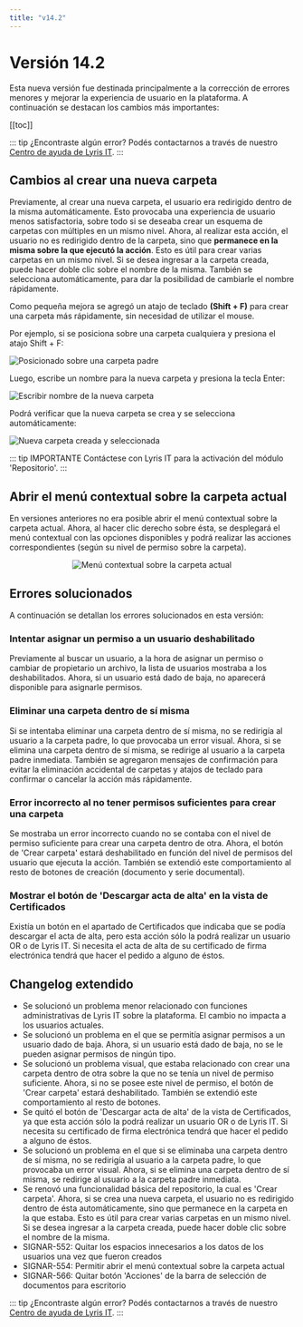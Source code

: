 ```yaml
---
title: "v14.2"
---
```


# Versión 14.2

Esta nueva versión fue destinada principalmente a la corrección de errores menores y mejorar la experiencia de usuario en la plataforma. A continuación se destacan los cambios más importantes:

[[toc]]

::: tip ¿Encontraste algún error?
Podés contactarnos a través de nuestro [Centro de ayuda de Lyris IT](https://soporte-lyris.atlassian.net/servicedesk/customer/portals).
:::

## Cambios al crear una nueva carpeta <Badge type="warning" text="IMPORTANTE" vertical="middle"/>

Previamente, al crear una nueva carpeta, el usuario era redirigido dentro de la misma automáticamente. Esto provocaba una experiencia de usuario menos satisfactoria, sobre todo si se deseaba crear un esquema de carpetas con múltiples en un mismo nivel. Ahora, al realizar esta acción, el usuario no es redirigido dentro de la carpeta, sino que **permanece en la misma sobre la que ejecutó la acción**. Esto es útil para crear varias carpetas en un mismo nivel. Si se desea ingresar a la carpeta creada, puede hacer doble clic sobre el nombre de la misma. También se selecciona automáticamente, para dar la posibilidad de cambiarle el nombre rápidamente.

Como pequeña mejora se agregó un atajo de teclado **(Shift + F)** para crear una carpeta más rápidamente, sin necesidad de utilizar el mouse.

Por ejemplo, si se posiciona sobre una carpeta cualquiera y presiona el atajo Shift + F:

<img :src="$withBase('/images/v14.2/sobre_carpeta_padre.webp')" alt="Posicionado sobre una carpeta padre">

Luego, escribe un nombre para la nueva carpeta y presiona la tecla Enter:

<img :src="$withBase('/images/v14.2/creando_carpeta_hija.webp')" alt="Escribir nombre de la nueva carpeta">

Podrá verificar que la nueva carpeta se crea y se selecciona automáticamente:

<img :src="$withBase('/images/v14.2/carpeta_hija_creada.webp')" alt="Nueva carpeta creada y seleccionada">

::: tip IMPORTANTE
Contáctese con Lyris IT para la activación del módulo 'Repositorio'.
:::

## Abrir el menú contextual sobre la carpeta actual <Badge type="tip" text="NUEVO" vertical="middle"/>

En versiones anteriores no era posible abrir el menú contextual sobre la carpeta actual. Ahora, al hacer clic derecho sobre ésta, se desplegará el menú contextual con las opciones disponibles y podrá realizar las acciones correspondientes (según su nivel de permiso sobre la carpeta).

<div align="center">
  <img :src="$withBase('/images/v14.2/menu_contextual_sobre_carpeta_actual.webp')" alt="Menú contextual sobre la carpeta actual">
</div>

## Errores solucionados

A continuación se detallan los errores solucionados en esta versión:

### Intentar asignar un permiso a un usuario deshabilitado

Previamente al buscar un usuario, a la hora de asignar un permiso o cambiar de propietario un archivo, la lista de usuarios mostraba a los deshabilitados. Ahora, si un usuario está dado de baja, no aparecerá disponible para asignarle permisos.

### Eliminar una carpeta dentro de sí misma

Si se intentaba eliminar una carpeta dentro de sí misma, no se redirigía al usuario a la carpeta padre, lo que provocaba un error visual. Ahora, si se elimina una carpeta dentro de sí misma, se redirige al usuario a la carpeta padre inmediata. También se agregaron mensajes de confirmación para evitar la eliminación accidental de carpetas y atajos de teclado para confirmar o cancelar la acción más rápidamente.

### Error incorrecto al no tener permisos suficientes para crear una carpeta

Se mostraba un error incorrecto cuando no se contaba con el nivel de permiso suficiente para crear una carpeta dentro de otra. Ahora, el botón de 'Crear carpeta' estará deshabilitado en función del nivel de permisos del usuario que ejecuta la acción. También se extendió este comportamiento al resto de botones de creación (documento y serie documental).

### Mostrar el botón de 'Descargar acta de alta' en la vista de Certificados

Existía un botón en el apartado de Certificados que indicaba que se podía descargar el acta de alta, pero esta acción sólo la podrá realizar un usuario OR o de Lyris IT. Si necesita el acta de alta de su certificado de firma electrónica tendrá que hacer el pedido a alguno de éstos.

## Changelog extendido

- Se solucionó un problema menor relacionado con funciones administrativas de Lyris IT sobre la plataforma. El cambio no impacta a los usuarios actuales.
- Se solucionó un problema en el que se permitía asignar permisos a un usuario dado de baja. Ahora, si un usuario está dado de baja, no se le pueden asignar permisos de ningún tipo.
- Se solucionó un problema visual, que estaba relacionado con crear una carpeta dentro de otra sobre la que no se tenía un nivel de permiso suficiente. Ahora, si no se posee este nivel de permiso, el botón de 'Crear carpeta' estará deshabilitado. También se extendió este comportamiento al resto de botones.
- Se quitó el botón de 'Descargar acta de alta' de la vista de Certificados, ya que esta acción sólo la podrá realizar un usuario OR o de Lyris IT. Si necesita su certificado de firma electrónica tendrá que hacer el pedido a alguno de éstos.
- Se solucionó un problema en el que si se eliminaba una carpeta dentro de sí misma, no se redirigía al usuario a la carpeta padre, lo que provocaba un error visual. Ahora, si se elimina una carpeta dentro de sí misma, se redirige al usuario a la carpeta padre inmediata.
- Se renovó una funcionalidad básica del repositorio, la cual es 'Crear carpeta'. Ahora, si se crea una nueva carpeta, el usuario no es redirigido dentro de ésta automáticamente, sino que permanece en la carpeta en la que estaba. Esto es útil para crear varias carpetas en un mismo nivel. Si se desea ingresar a la carpeta creada, puede hacer doble clic sobre el nombre de la misma.
- SIGNAR-552: Quitar los espacios innecesarios a los datos de los usuarios una vez que fueron creados
- SIGNAR-554: Permitir abrir el menú contextual sobre la carpeta actual
- SIGNAR-566: Quitar botón 'Acciones' de la barra de selección de documentos para escritorio


::: tip ¿Encontraste algún error?
Podés contactarnos a través de nuestro [Centro de ayuda de Lyris IT](https://soporte-lyris.atlassian.net/servicedesk/customer/portals).
:::
